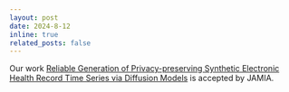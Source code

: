 ```yaml
---
layout: post
date: 2024-8-12
inline: true
related_posts: false
---
```

Our work [Reliable Generation of Privacy-preserving Synthetic Electronic Health Record Time Series via Diffusion Models](https://www.arxiv.org/pdf/2310.15290) is accepted by JAMIA.